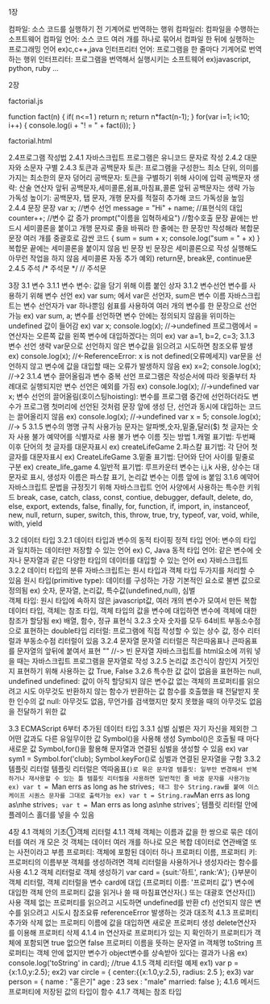 1장


컴파일: 소스 코드를 실행하기 전 기계어로 번역하는 행위
컴파일러: 컴파일을 수행하는 소프트웨어
컴파일 언어: 소스 코드 여러 개를 하나로 묶어서 컴파일 한 뒤에 실행하는 프로그래밍 언어 ex)c,c++,java
인터프리터 언어: 프로그램을 한 줄마다 기계어로 번역하는 행위
인터프리터: 프로그램을 번역해서 실행시키는 소프트웨어 ex)javascript, python, ruby ...


2장

factorial.js

function fact(n) {
	if( n<=1 ) return n;
	return n*fact(n-1);
}
for(var i=1; i<10; i++) {
	console.log(i + "! = " + fact(i));
}

factorial.html

<!DOCTYPE html>
<html lang="ko">
<head>
    <meta charset="UTF-8">
    <title>팩토리얼 계산</title>
</head>
<body>
    <script>
        function fact(n) {
	     if( n<=1 ) return n;
	        return n*fact(n-1);
        }
        for(var i=1; i<10; i++) {
        	console.log(i + "! = " + fact(i));
        }
    </script>
</body>
</html>

2.4프로그램 작성법
    2.4.1 자바스크립트 프로그램은 유니코드 문자로 작성
    2.4.2 대문자와 소문자 구별
    2.4.3 토큰과 공백문자
        토큰: 프로그램을 구성한느 최소 단위, 의미를 가지는 최소한의 문자 덩어리
        공백문자: 토큰을 구별하기 위해 사이에 입력
        공백문자 생략: 산술 연산자 앞뒤 공백문자,세미콜론,쉼표,마침표,콜론 앞뒤 공백문자는 생략 가능
        가독성 높이기: 공백문자, 탭 문자, 개행 문자를 적절히 추가해 코드 가독성을 높임
    2.4.4 문장
        문장
            var x;   //변수 선언
            message = "Hi" + name;   //표현식의 대입
            counter++;  //변수 값 증가
            prompt("이름을 입혁하세요")   //함수호출
            문장 끝에는 반드시 세미콜론을 붙이고 개행 문자로 줄을 바꿔라
            한 줄에는 한 문장만 작성해라
        복합문
            문장 여러 개를 중괄호로 감싼 코드
            {
                sum = sum + x;
                console.log("sum = " + x)
            }
            복합문 끝에는 세미콜론을 붙이지 않음
        빈 문장
            빈 문장은 세미콜론으로 작성
            실행해도 아무런 작업을 하지 않음
        세미콜론 자동 추가
            예외) return문, break문, continue문
    2.4.5 주석
        /* 주석문 */
        // 주석문 


3장
3.1 변수
    3.1.1 변수
        변수: 값을 담기 위해 이름 붙인 상자
    3.1.2 변수선언
        변수를 사용하기 위해 변수 선언
        ex) var sum; 에서
        var은 선언자, sum은 변수 이름
        자바스크립트는 변수 선언자가 var 하나뿐임
        쉼표를 사용하여 여러 개의 변수를 한 문장으로 선언가능 ex) var sum, a;
        변수를 선언하면 변수 안에는 정의되지 않음을 위미하는 undefined 값이 들어감
        ex) var x; console.log(x);  //->undefined
        프로그램에서 =연산자는 오른쪽 값을 왼쪽 변수에 대입하겠다는 의미
        ex) var a=1, b=2, c=3;
    3.1.3 변수 선언 생략
        var문으로 선언하지 않은 변수값을 읽으려고 시도하면 참조오류 발생
        ex) console.log(x);     //<-ReferenceError: x is not defined(오류메세지)
        var문을 선언하지 않고 변수에 값을 대입할 때는 오류가 발생하지 않음
        ex) x=2; console.log(x);    //->2
    3.1.4 변수 끌어올림과 변수 중복 선언
        프로그램은 작성순서에 따라 윗줄부터 차례대로 실행되지만 변수 선언은 예외를 가짐
        ex) console.log(x);     //->undefined
            var x;
        변수 선언의 끌어올림(호이스팅hoisting): 변수를 프로그램 중간에 선언하더라도 변수가 프로그램 첫머리에 선언된 것처럼 문장 앞에 생성
        단, 선언과 동시에 대입하는 코드는 끌어올리지 않음
        ex) console.log(x);      //->undefined
            var x = 5;
            console.log(x);      //-> 5
    3.1.5 변수의 명명 규칙
        사용가능 문자는 알파벳,숫자,밑줄,달러($)
        첫 글자는 숫자 사용 불가
        예약어를 식별자로 사용 불가
            변수 이름 짓는 방법
            1.캐멀 표기법: 두번째 이후 단어의 첫 글자를 대문자표시 ex) createLifeGame
            2.파스칼 표기법: 각 단어 첫 글자를 대문자표시 ex) CreateLifeGame
            3.밑줄 표기법: 단어와 단어 사이를 밑줄로 구분 ex) create_life_game
            4.일반적 표기법: 루프카운터 변수는 i,j,k 사용, 상수는 대문자로 표시, 생성자 이름은  파스칼 표기, 논리값 변수는 이름 앞에 is 붙임
    3.1.6 예약어
        자바스크립트 문법을 규정짓기 위해 자바스크립트 언어 사양에서 사용하는 특수한 키워드
        break, case, catch, class, const, contiue, debugger, default, delete, do, else, export, extends, false, finally, for, function, if, import, in, instanceof, new, null, return, super, switch, this, throw, true, try, typeof, var, void, while, with, yield
    
3.2 데이터 타입
    3.2.1 데이터 타입과 변수의 동적 타이핑
        정적 타입 언어: 변수의 타입과 일치하는 데이터만 저장할 수 있는 언어 ex) C, Java
        동적 타입 언어: 같은 변수에 숫자나 문자열과 같은 다양한 타입의 데이터를 대입할 수 있는 언어 ex) 자바스크립트
    3.2.2 데이터 타입의 분류
        자바스크립트는 원시 타입과 객체 타입 두가지를 처리할 수 있음
        원시 타입(primitive type): 데이터를 구성하는 가장 기본적인 요소로 불변 값으로 정의됨
            ex) 숫자, 문자열, 논리값, 특수값(undefined,null), 심벌                      
        객체 타입: 원시 타입에 속하지 않은 javascript값, 여러 개의 변수가 모여서 만든 복합 데이터 타입, 객체는 참조 타입, 객체 타입의 값을 변수에 대입하면 변수에 객체에 대한 참조가 할당됨
            ex) 배열, 함수, 정규 표현식
    3.2.3 숫자
        숫자를 모두 64비트 부동소수점으로 표현하는 double타입
        리터럴: 프로그램에 직접 작성할 수 있는 상수 값, 정수 리터럴과 부동소수점 리터럴이 있음
    3.2.4 문자열
        문자열 리터럴은 작은따옴표나 큰따옴표를 문자열의 앞뒤에 붙여서 표현
        ""  //-> 빈 문자열
        자바스크립트를 html요소에 끼워 넣을 때는 자바스크립트 프로그램을 문자열로 작성
    3.2.5 논리값
        조건식이 참인지 거짓인지 표현하기 위해 사용하는 값 
        True, False
    3.2.6 특수한 값
        값이 없음을 표현하는 null, undefined
        undefined: 값이 아직 할당되지 않은 변수값
                   없는 객체의 프로퍼티를 읽으려고 시도
                   아무것도 반환하지 않는 함수가 반환하는 값
                   함수를 호출했을 때 전달받지 못한 인수의 값
        null: 아무것도 없음, 무언가를 검색했지만 찾지 못했을 때의 아무것도 없음을 전달하기 위한 값

3.3 ECMAScript 6부터 추가된 데이터 타입
    3.3.1 심벌
        심벌은 자기 자신을 제외한 그 어떤 값과도 다른 유일무이한 값
        Symbol()을 사용해 생성
        Symbol()은 호출될 때 마다 새로운 값
        Symbol,for()을 활용해 문자열과 연결된 심벌을 생성할 수 있음 ex) var sym1 = Symbol.for('club);
        Symbol.keyFor()로 심벌과 연결된 문자열을 구함
    3.3.2 템플릿 리터럴
        템플릿 리터럴은 역따옴표(`)로 묶은 문자열
        템플릿: 일부만 변경해서 반복하거나 재사용할 수 있는 틀
        템플릿 리터럴을 사용하면 일반적인 줄 바꿈 문자를 사용가능
        ex) var t = `Man errs as long as
        he strives`;
        태그 함수 String.raw를 붙여 이스케이프 시퀀스 문자를 그대로 출력가능
        ex) var t = String.raw`Man errs as long as\nhe strives`;
            var t = `Man errs as long as\\nhe strives`;
        템플릿 리터럴 안에 플레이스 홀더를 넣을 수 있음

4장
4.1 객체의 기초①객체 리터럴
    4.1.1 객체
        객체는 이름과 값을 한 쌍으로 묶은 데이터를 여러 개 모은 것
        객체는 데이터 여러 개를 하나로 모은 복합 데이터로 연관배열 또는 사전이라고 부름
        프로퍼티: 객체에 포함된 데이터 하나
        프로퍼티 이름, 프로퍼티 키: 프로퍼티의 이름부분
        객체를 생성하려면 객체 리터럴을 사용하거나 생성자라는 함수를 사용
    4.1.2 객체 리터럴로 객체 생성하기
        var card = {suit:'하트', rank:'A'};
        {}부분이 객체 리터럴, 객체 리터럴을 변수 card에 대입
        {프로퍼티 이름: '프로퍼티 값'}
        변수에 대입한 객체 안의 프로퍼티 값을 읽거나 쓸 때 마침표연산자(.) 또는 대괄호 연산자([]) 사용
        객체 없는 프로퍼티를 읽으려고 시도하면 undefined를 반환
        cf) 선언되지 않은 변수를 읽으려고 시도시 참조요류 referenceError 발생하는 것과 대조적
    4.1.3 프로퍼티 추가와 삭제
        없는 프로퍼티 이름에 값을 대입하면 새로운 프로퍼티 생성
        delete연산자를 이용해 프로퍼티 삭제
    4.1.4 in 연산자로 프로퍼티가 있는 지 확인하기
        프로퍼티가 객체에 포함되면 true 없으면 false
        프로퍼티 이름을 뜻하는 문자열 in 객체명
        toString 프로퍼티는 객체 안에 없지만 변수가 object변수를 상속받아 있다는 결과가 나옴
        ex) console.log('toString' in card);    //true
    4.1.5 객체 리터럴 예제
        ex1) var p = {x:1.0,y:2.5};
        ex2) var circle = {
                 center:{{x:1.0,y:2.5},
                 radius: 2.5
             };
        ex3) var person = {
                 name : "홍은기"
                 age : 23
                 sex : "male"
                 married: false
             };
    4.1.6 메서드
        프로퍼티에 저장된 값의 타입이 함수
    4.1.7 객체는 참조 타입
        